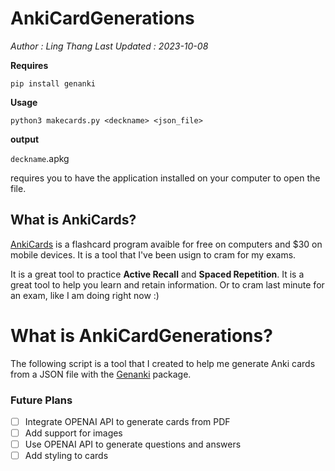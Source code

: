 # AnkiCardGenerations

_Author : Ling Thang_
_Last Updated : 2023-10-08_

**Requires**

```
pip install genanki
```

**Usage**

```
python3 makecards.py <deckname> <json_file>
```

**output**

`deckname`.apkg

requires you to have the application installed on your computer to open the file.

## What is AnkiCards?

[AnkiCards](https://apps.ankiweb.net/) is a flashcard program avaible for free on computers and $30 on mobile devices. It is a tool that I've been usign to cram for my exams.

It is a great tool to practice **Active Recall** and **Spaced Repetition**. It is a great tool to help you learn and retain information. Or to cram last minute for an exam, like I am doing right now :)

# What is AnkiCardGenerations?

The following script is a tool that I created to help me generate Anki cards from a JSON file with the [Genanki](https://pypi.org/project/genanki/) package.

### Future Plans

- [ ] Integrate OPENAI API to generate cards from PDF
- [ ] Add support for images
- [ ] Use OPENAI API to generate questions and answers
- [ ] Add styling to cards
